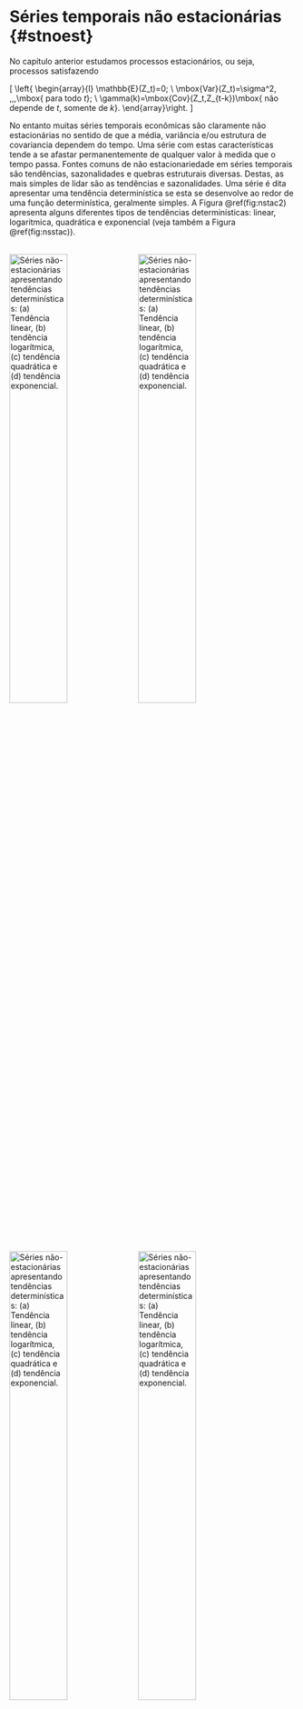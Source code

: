 # Séries temporais não estacionárias {#stnoest}





No capítulo anterior estudamos processos estacionários, ou seja, processos satisfazendo

\[
\left\{
\begin{array}{l}
\mathbb{E}(Z_t)=0; \\
\mbox{Var}(Z_t)=\sigma^2, \,\,\,\mbox{ para todo $t$}; \\
\gamma(k)=\mbox{Cov}(Z_t,Z_{t-k})\mbox{ não depende de $t$, somente de $k$}.
\end{array}\right.
\]

No entanto muitas séries temporais econômicas são claramente não estacionárias no sentido de que a média, variância e/ou estrutura de covariancia dependem do tempo. Uma série com estas características tende a se afastar permanentemente de qualquer valor à medida que o tempo passa. Fontes comuns de não estacionariedade em séries temporais são tendências, sazonalidades e quebras estruturais diversas. Destas, as mais simples de lidar são as tendências e sazonalidades. Uma série é dita apresentar uma tendência determinística se esta se desenvolve ao redor de uma função determinística, geralmente simples. A Figura \@ref(fig:nstac2) apresenta alguns diferentes tipos de tendências determinísticas: linear, logaritmica, quadrática e exponencial (veja também a Figura \@ref(fig:nsstac)).

<br>

<div class="figure">
<img src="04-SeriesTempNaoEstac_files/figure-html/nstac2-1.png" alt="Séries não-estacionárias apresentando tendências determinísticas: (a) Tendência linear, (b) tendência logarítmica, (c) tendência quadrática e (d) tendência exponencial." width="45%" /><img src="04-SeriesTempNaoEstac_files/figure-html/nstac2-2.png" alt="Séries não-estacionárias apresentando tendências determinísticas: (a) Tendência linear, (b) tendência logarítmica, (c) tendência quadrática e (d) tendência exponencial." width="45%" /><img src="04-SeriesTempNaoEstac_files/figure-html/nstac2-3.png" alt="Séries não-estacionárias apresentando tendências determinísticas: (a) Tendência linear, (b) tendência logarítmica, (c) tendência quadrática e (d) tendência exponencial." width="45%" /><img src="04-SeriesTempNaoEstac_files/figure-html/nstac2-4.png" alt="Séries não-estacionárias apresentando tendências determinísticas: (a) Tendência linear, (b) tendência logarítmica, (c) tendência quadrática e (d) tendência exponencial." width="45%" />
<p class="caption">(\#fig:nstac2)Séries não-estacionárias apresentando tendências determinísticas: (a) Tendência linear, (b) tendência logarítmica, (c) tendência quadrática e (d) tendência exponencial.</p>
</div>

<br>

Da Figura \@ref(fig:nstac2) fica clara que uma série apresentando tendência determinística é não-estacionária: de imediato percebe-se que a média varia com o tempo em todos os casos apresentados. Antes que qualquer tipo de análise adicional possa ser feita, em especial, qualquer tipo de modelagem e previsão utilizando os modelos vistos até aqui, é obrigatória a remoção de tendências. Existem dois tipos fundamentais de tendências que serão estudadas adiante. Nos concentraremos inicialmente na remoção de tendências determinísticas.




## Como lidar com tendências determinísticas

Existem várias maneiras de eliminarmos tendências determinísticas. Neste trabalho apresentaremos uma metodologia paramétrica de estimação da tendência determinística em uma série. Primeiramente é importante observar que, neste contexto, a forma funcional da tendência determinística deve ser identificada e especificada a priori. Uma maneira muito simples e útil para a remoção da tendência é a inclusão de uma função da variável tempo no modelo, geralmente carregando informações sobre o formato da tendência que se quer remover. Assumiremos que a forma funcional da tendência determinística depende de certos parâmetros de forma linear. Podemos dar alguns exemplos de modelos com tendência determinística: o modelo
\begin{equation}
Y_t=a + bt +\varepsilon_t
\end{equation}
em que $\varepsilon_t\sim RB(0,\sigma_{\varepsilon}^2)$,
torna-se um ruído branco com tendência determinística. O modelo AR(1) com tendência logarítmica
pode ser escrito da seguinte forma
\begin{equation}
Y_t=a + b\ln(t)+\phi Y_{t-1} +\varepsilon_t.
(\#eq:modRBt)
\end{equation}
Nestes casos, acrescentamos uma tendência funcional ao processo, linear nos parâmetros, e procedemos a estimação desta tendência via MQO. Vejamos alguns exemplos.


\BeginKnitrBlock{example}<div class="example"><span class="example" id="exm:combust"><strong>(\#exm:combust) </strong></span>Os dados referentes à receita nominal mensal de vendas do varejo nacional no ramo de combustíveis e lubrificantes (índice de base fixa, sendo o ano de referência 2003 com valor 100) no período de janeiro de 2000 à dezembro de 2011 estão apresentados na Figura \@ref(fig:combustivel)(a) (fonte: IBGE, Pesquisa Mensal do Comércio 2000/jan-2011/dez). Observe que a série apresenta uma nítida tendência linear crescente. Para removê-la, vamos assumir que a série é da forma
\[Y_t=\alpha_0+\alpha_1t+X_t,\]
onde $Y_t$ denota o receita nominal no tempo $t$ e $X_t$ é a série residual após removida a tendência determinística. Denotando por $x_1,\cdots,x_{144}$ os dados, procedemos com a estimação de $\alpha_0$ e $\alpha_1$ utilizando MQO que, neste caso, resulta $\hat\alpha_0=68.668$ e $\hat\alpha_1=0.568$ ambos altamente significativos (p-valores muito próximos de zero). Na Figura \@ref(fig:combustivel)(b) apresentamos os dados e a reta ajustada (o eixo $x$ foi reescalado para para refletir os meses). Para obtermos a série residual $X_t$ tomamos, naturalmente, ${\hat X}_t=Y_t-(68.668+0.568t)$. Na Figura \@ref(fig:combustivel)(c) apresentamos a reta residual, com o eixo $x$ reescalado para refletir as datas da série.</div>\EndKnitrBlock{example}


<br>

<div class="figure">
<img src="04-SeriesTempNaoEstac_files/figure-html/combustivel-1.png" alt="Séries da receita nominal mensal de vendas do varejo nacional no ramo de combustíveis e lubrificantes. (a) Série, (b) série e reta ajustada e (c) residual." width="99%" />
<p class="caption">(\#fig:combustivel)Séries da receita nominal mensal de vendas do varejo nacional no ramo de combustíveis e lubrificantes. (a) Série, (b) série e reta ajustada e (c) residual.</p>
</div>




Utilizando MQO podemos ainda remover qualquer tipo de função do tempo que seja linear nos parâmetros, como mostra o exemplo abaixo.

\BeginKnitrBlock{example}<div class="example"><span class="example" id="exm:desocup"><strong>(\#exm:desocup) </strong></span>Os dados referentes à série mensal de pessoas desocupadas com idade superior a 11 anos em Porto Alegre entre março de 2002 e outubro de 2015 estão apresentados na Figura \@ref(fig:desocupados)(a). Os dados apresentam o coeficiente de variação mensal relativo para o número de pessoas sem trabalho mas que estavam disponíveis para assumir um trabalho e que tomaram alguma providência efetiva para conseguir trabalho no período de referência de 30 dias, sem terem tido qualquer trabalho ou após terem saído do último emprego que tiveram nesse período (fonte: IBGE, Pesquisa Mensal de Emprego). A série apresenta uma distinta tendência logarítmica ao longo do tempo, que pode ser modelada por
 \[Y_t=\alpha_0+\alpha_1\ln(t)+X_t,\]
onde $Y_t$ denota o coeficiente de variação do número de pessoas desocupadas no tempo $t$ e $X_t$ é a série residual após removida a tendência determinística. A estimação dos coeficientes via MQO fornecem $\hat\alpha_0=28,5875$ e $\hat\alpha_1=5,7317$, altamente significativos (p-valor próximo a zero). A reta ajustada (função) é dada por $17.4652+23.1394*\log(t)$ e está apresentada na Figura \@ref(fig:desocupados)(b), junto com a série original. Na Figura \@ref(fig:desocupados)(c) apresentamos o residual.</div>\EndKnitrBlock{example}



<div class="figure">
<img src="04-SeriesTempNaoEstac_files/figure-html/desocupados-1.png" alt="Séries do número de pessoas desocupadas em Porto Alegre. (a) Série, (b) série e tendência ajustada e (c) residual" width="99%" />
<p class="caption">(\#fig:desocupados)Séries do número de pessoas desocupadas em Porto Alegre. (a) Série, (b) série e tendência ajustada e (c) residual</p>
</div>





## Testes de raiz unitária 

### Identificando tendência estocástica

Uma série com uma tendência estocástica se diferencia de outra com uma tendência determinística, pois as mudanças na mesma deixam de ter um caráter transitório e passam a apresentar um caráter permanente [@gujarati2003] e [(Pereira, 1988)].

> 
A presença de uma tendência estocástica implica que flutuações em uma série temporal são o resultado de choques não somente no
componente transitório ou cíclico, mas também no componente de tendência. [Balke (1991) e  [@gujarati2003] ]

Como vimos nas sessões anteriores, para um processo ARMA ser estacionário, o polinômio característico da parte AR não pode conter raízes de módulo igual a um, chamadas de raízes unitárias. Acontece que a presença de raízes unitárias no polinômio AR resulta na presença de tendência estocástica na série. A identificação de raízes unitárias é de grande importância na análise de séries temporais, e este fato se reflete na literatura relativamente longa tratando do assunto. Várias abordagens para a detecção de raízes unitárias estão a nosso dispor. Um dos testes mais utilizados na literatura é o teste de <span style='color: blue;'> Dickey Fuller</span> que veremos a seguir.


### Teste de Dickey Fuller (_DF_)

Considere o modelo autorregessivo de ordem 1, AR(1)

\begin{equation}
Y_{t}=a_0+\rho Y_{t-1}+\varepsilon_{t}
(\#eq:ar1)
\end{equation}
em que $Y_t$ é a variável de interesse, $t$ é o índice temporal, $\rho$ é coeficente e $\varepsilon_t$ é o termo de erro.
Uma raíz unitária está presente se $\rho=1$ implicando que o modelo será não estacionário.


Nota-se que, quando $\rho=1$

\[Y_t =a_0 +Y_{t-1}+ \varepsilon_t\]
%
pode ser reescrito como


\[Y_t = Y_0 + \sum_{i=1}^t \varepsilon_i + a_0t \]
com uma tendência determinística vindo de $a_0t$ e um intercepto estocástico vindo de $Y_0 + \sum_{i=1}^t \varepsilon_i$, resultando no que chamamos de tendência estocástica. O teste de Dickey Fuller consiste em fazer um **teste t** (mas com distribuição de Dickey-Fuller) para a significância do seguinte modelo

<br>

------------------------------------------------------------

>
<span style='color: blue;'> Teste de Dickey Fuller</span> 
\begin{equation*}
 \Delta  Y_{t}=(\rho-1)Y_{t-1}+\varepsilon_{t}=\delta Y_{t-1}+\varepsilon_{t},
\end{equation*}
-  $H_0$: $\delta=0$ (Não estacionário)\
-  $H_1$: $\delta<0$ (Estacionário)

------------------------------------------------------------

<br>

<div class="figure">
<img src="04-SeriesTempNaoEstac_files/figure-html/shadcurve-1.png" alt="Distribuição de Dickey Fuller" width="99%" />
<p class="caption">(\#fig:shadcurve)Distribuição de Dickey Fuller</p>
</div>


em que $\Delta $ é a operador de diferenciação, dado por $\Delta Y_t=Y_t-Y_{t-1}$. Testar a presença de raíz unitária neste modelo ($\rho=1$) é equivalente a atestar se $\delta=\rho-1=0$. Como o teste é feito sobre os resíduos, a distribuição de um teste $t$ usual não será usual, nem mesmo assintoticamente. Para isso existe uma estatística de teste específica, $\tau$, cujos valores críticos estão dispostos na tabela de  Dickey Fuller.


Existem três versões principais do teste:

|    1\) <span style='color: blue;'> Teste para raíz unitária</span> 
 \[\Delta Y_t =\delta Y_{t-1}+\varepsilon_t \rightarrow \tau;\]

|    2\) <span style='color: blue;'> Teste para raíz unitária com drift</span> 
\[\Delta Y_t =\mu+\delta Y_{t-1}+\varepsilon_t\rightarrow \tau_{\mu};\]

|    3\) <span style='color: blue;'> Teste de raíz unitária com drift e tendêcia temporal determinística</span> 
 \[\Delta  Y_t = \mu+at+\delta Y_{t-1}+\varepsilon_t \rightarrow \tau_{\tau}\]



O teste de Dickey Fuller é um teste unilateral a esquerda (veja figura \@ref(fig:shadcurve))


A estatística $\hat{\tau}$ para cada um dos modelos pode ser obtida da seguinte forma:

\begin{equation}
\hat{\tau}=\frac{\hat{\delta}}{s(\hat{\delta})}
(\#eq:esttau)
\end{equation}
em que $s(\hat{\delta})$ é o desvio padrão de

\[\hat{\delta}=\frac{\sum_{t=2}^{n} Y_{t-1}Y_t}{\sum_{t=2}^{n}Y_{t-1}^2}-1,\]
 que é a estimativa de mínimos quadráticos de $\rho$ menos 1, para garantir que, sob $H_0$, tenhamos $\delta=0$. O desvio padrão  pode ser obtido a partir do cálculo da variância residual, que no caso mais simples se torna

\[S^2=\frac{1}{n}\sum_{t=1}^{n}(\Delta Y_t-\hat{\delta}Y_{t-1})^2.\]

Cada versão do teste ($\tau$, $\tau_\mu$ e $\tau_\tau$) tem sua própria estatística de teste e portanto tem seu próprio valor crítico o qual depende do tamanho amostral. Esses valores foram obtidos a partir e simulações de Monte Carlo.

Em cada caso, a hipótese nula de que \emph{existe raíz unitária} é representada por $\delta=0$. Para estes testes é conhecido que eles tem \emph{baixo poder} no sentido de que frequentemente não conseguem distinguir entre processos com raíz unitária ($\delta=0$)
de processos com raíz quase-unitária ($\delta$ próximo de zero), ou até mesmo com tendências não lineares.

A tabela a seguir apresenta alguns valores críticos para o teste de Dickey Fuller


<br>


|Estatística    |    n   |    1%  |   2.5%  |     5%  |    10%|
|--------|---------|------------|-----------|-----------|-----------------------|
|               |     25 |   -2.66 |   -2.26  |  -1.95  |  -1.60   |
|               |     50 |   -2.62 |   -2.25  |  -1.95  |  -1.61   |
|    $\tau$     |    100 |   -2.60 |   -2.24  |  -1.95  |  -1.61   |
|               |    250 |   -2.58 |   -2.23  |  -1.95  |  -1.61   |
|               |    500 |   -2.58 |   -2.23  |  -1.95  |  -1.61   |
|               |   >500 |   -2.58 |   -2.23  |  -1.95  |  -1.61   |
|               |        |         |          |         |          |
|               |     25 |   -3.75 |   -3.33  |  -3.00  |  -2.62   |
|               |     50 |   -3.58 |   -3.22  |  -2.93  |  -2.60   |
|    $\tau_\mu$ |    100 |   -3.51 |   -3.17  |  -2.89  |  -2.58   |
|               |    250 |   -3.46 |   -3.14  |  -2.88  |  -2.57   |
|               |    500 |   -3.44 |   -3.13  |  -2.87  |  -2.57   |
|               |   >500 |   -3.43 |   -3.12  |  -2.86  |  -2.57   |
|               |        |         |          |         |          |
|               |     25 |   -4.38 |   -3.95  |  -3.60  |  -3.24   |
|               |     50 |   -4.15 |   -3.80  |  -3.50  |  -3.18   |
|   $\tau_\tau$ |    100 |   -4.04 |   -3.73  |  -3.45  |  -3.15   |
|               |    250 |   -3.99 |   -3.69  |  -3.43  |  -3.13   |
|               |   >500 |   -3.98 |   -3.68  |  -3.42  |  -3.13   |




### Teste ADF 
Existe uma extenção do teste de Dickey-Fuller (DF) chamado de Teste de Dickey-Fuller aumentado (ADF) o qual remove todos os efeitos estuturais (autocorrelações) da série temporal e então testa usando o mesmo procedimento.

Existem outro testes bem reconhecidos, que surgiram para resolver o problema de baixo poder do teste de Dickey Fuller. Estes testes devem ser também utilizados em caso de dúvida na hora da modelagem. São os testes de **Phillips-Perron, KPSS, ERS, NG e Perron ** entre outros. Alguns estão disponíveis no Gretl, na opção \emph{variável -- testes de raíz unitária}.


## Eliminando tendência estocástica

### Diferenças sucessivas


O método de diferenciação sucessivas é utilizado para eliminar tendência estocástica. Para isso precisamos definir o operador diferença.

<br>

------------------------------------------------------------

>
<span style='color: blue;'>Operador Diferença</span> 
\begin{equation*}
 \Delta =1-L
\end{equation*}
 em que $L$ é o operador de defasagem.

--------------------------------------------------------------

<br>

Na figura a seguir temos uma aplicação do operador diferença.


<br>

<div class="figure">
<img src="04-SeriesTempNaoEstac_files/figure-html/diffpa-1.png" alt="Passeio Aleatório (a) e sua diferença (b)" width="45%" /><img src="04-SeriesTempNaoEstac_files/figure-html/diffpa-2.png" alt="Passeio Aleatório (a) e sua diferença (b)" width="45%" />
<p class="caption">(\#fig:diffpa)Passeio Aleatório (a) e sua diferença (b)</p>
</div>



 \pagebreak

## Modelagem ARIMA

Quando uma séries temporal apresenta tendência estocástica (não estacionária) diz-se que está é <span style='color: blue;'>integrada $I(\cdot)$</span>. É necessário retirar a tendência para então analisar o ruído. Esse ruído não necessariamente é um ruído branco. Pode ser um modelo ARMA, por exemplo. Como visto anteriormente, a maneira de retirar a tendência estocástica de uma série temporal é diferenciando-á. Algumas vezes, é necessário diferenciar mais do que uma vez a série temporal até torná-la estacionária.

<br>

------------------------------------------------------------

>
- Diz que uma série sem nenhuma raiz unitária é $I(0)$.
- A série é dita $I(1)$ se for necessário diferenciá-la uma vez para torná-la estacionária.
- A série é dita $I(d)$ se for necessário diferenciá-la $d$ vezes para torná-la estacionária.

------------------------------------------------------------





<br>

\BeginKnitrBlock{example}<div class="example"><span class="example" id="exm:exempbj"><strong>(\#exm:exempbj) </strong></span>Na figura \@ref(fig:diff2) são apresentados a série sobre dados de vendas \emph{BJsales} de [@box1970].</div>\EndKnitrBlock{example}

<br>


```r
layout(matrix(c(1,1,2,3), 2, 2, byrow = TRUE),width=1:1,height=1:1)
plot(BJsales-200, type="l",lwd=2,cex.lab=1.4, xlab=" ",ylab="Vendas",  main=" ", cex.main=1.3,col="cadetblue4")
plot(diff(BJsales), type="l",lwd=2,cex.lab=1.4, xlab=" ",ylab="diff(Vendas)",  main=" ", cex.main=1.3,col="cadetblue4")
plot(diff(diff(BJsales)), type="l",lwd=2,cex.lab=1.4, xlab=" ",ylab="diff(diff(Vendas))",  main=" ", cex.main=1.3,col="cadetblue4")
```

<div class="figure">
<img src="04-SeriesTempNaoEstac_files/figure-html/diff2-1.png" alt="Série de vendas, primeira e segunda diferenças" width="99%" />
<p class="caption">(\#fig:diff2)Série de vendas, primeira e segunda diferenças</p>
</div>

<br>

\BeginKnitrBlock{exercise}\iffalse{-91-65-78-80-69-67-32-50-48-49-50-45-48-55-93-}\fi{}<div class="exercise"><span class="exercise" id="exr:an1207"><strong>(\#exr:an1207)  \iffalse (ANPEC 2012-07) \fi{} </strong></span>Suponha que $\Delta Y_t$ pode ser representado pelo seguinte processo:

\[\Delta Y_t=\varepsilon_t-0,6\varepsilon_{t-1},\,\,\,\mbox{para}\,\,\,t=1 \]
\[\Delta Y_t=\Delta Y_{t-1}+\varepsilon_t-0,6\varepsilon_{t-1},\,\,\,\mbox{para}\,\,\,t\geq 2 \]
em que $\varepsilon_t$, $t=1,2,\cdots$ é uma sequência de variáveis aleatórias independentes e identicamente distribuídas com média igual a 0. Se $Y_t=0$, quando $t=0$, calcule o valor da $\mathbb{E}[Y_3]$.</div>\EndKnitrBlock{exercise}



\pagebreak

## Previsão
Um dos objetivos finais na análise de séries temporais é a previsão. Assim, pode-se usar informações do passado para tomar decisões para o futuro. Existem outros métodos de previsão para séries temporais, como o de  **Média Móveis Simples (MMS)**, **Suavizamento Exponencial (SE)**, entre outros, mas estes métodos não dependem de um ajuste de um modelo e não são considerados agora. Para uma boa previsão é fundamental que o modelo esteja bem ajustado e por isso deixamos este tópico para o final. Como é feita a previsão na prática?

<br>

-----------------------------------------------------------------

> 
A ideia da previsão é utilizar o conhecimento/observações que se tem até o tempo $t$,
(digamos que temos observações para uma certa variável durante os últimos 20 anos e, assim, $t$ seria o último ano observado
e $\cdots,Y_{t-2},Y_{t-1},Y_t$ as observações).
É conveniente definir
\[
 \mathbb{E}_t(Y_s)=E(Y_s|Y_t,Y_{t-1},\cdots,Y_2,Y_1),
\]
Assim,
\[\mathbb{E}_t(Y_s)=Y_s, \mbox{ se $s\leq t$}\]

-----------------------------------------------------------------

<br>

\BeginKnitrBlock{example}\iffalse{-91-80-114-101-118-105-115-227-111-32-112-97-114-97-32-97-32-115-233-114-105-101-32-100-101-32-100-97-100-111-115-32-42-65-105-114-80-97-115-115-101-110-103-101-114-115-42-32-93-}\fi{}<div class="example"><span class="example" id="exm:airpass"><strong>(\#exm:airpass)  \iffalse (Previsão para a série de dados *AirPassengers* ) \fi{} </strong></span>Para essa série o ajuste foi feito para o log dos dados. Além da sazonalidade, incorporada pelo parâmetro _seasonal_, também foi utilizado o ARIMA(0,1,1) para a componente não sazonal do log da série.</div>\EndKnitrBlock{example}


```r
pass <- ts(AirPassengers, frequency = 12, start=c(1949,1), end=c(1959,12))
m1 <- arima(log(pass),c(0,1,1),seasonal = list(order=c(0,1,1),period=12))
prev <- predict(m1,n.ahead=4*12)  # previsão de 1960 até 1964
l <- prev$pred - 1.96 * prev$se
u <- prev$pred + 1.96 * prev$se
ts.plot(AirPassengers,exp(prev$pred), exp(l), exp(u), log = "y", lty = c(1,4, 2, 2),col=c("cadetblue4",4,2,2),xlab=" ",xlim=c(1957,1964), ylim=c(200,1300))
```

<div class="figure">
<img src="04-SeriesTempNaoEstac_files/figure-html/prev-1.png" alt="Previsão para o log da série de passageiros das companhias aéreas americanas" width="99%" />
<p class="caption">(\#fig:prev)Previsão para o log da série de passageiros das companhias aéreas americanas</p>
</div>





Para um exemplo de previsão, consideremos o modelo AR(1):

\BeginKnitrBlock{example}\iffalse{-91-80-114-101-118-105-115-227-111-32-112-97-114-97-32-111-32-109-111-100-101-108-111-32-65-82-40-49-41-93-}\fi{}<div class="example"><span class="example" id="exm:prevar1"><strong>(\#exm:prevar1)  \iffalse (Previsão para o modelo AR(1)) \fi{} </strong></span>O modelo AR(1) é representado por:
\[Y_{t+1}=c+\phi Y_t+\varepsilon_t.\]
Assim,

\begin{eqnarray*}
 \mathbb{E}_t(Y_{t+1})&=&c+\phi Y_t=Y_{t+1}-\varepsilon_{t+1}\\
 \mathbb{E}_t(Y_{t+2})&=&c+\phi \mathbb{E}_t(Y_{t+1})=c+\phi(c+\phi Y_t)\\
 &\vdots&\\
  \mathbb{E}_t(Y_{t+h})&=&c\sum_{i=1}^{h-1}\phi^{i-1}+\phi^h Y_t.
\end{eqnarray*}</div>\EndKnitrBlock{example}


<br>

Logo

------------------------------------------------------------

>
<span style='color: blue;'>Previsão _h_-passos à frente para o modelo AR(1)</span> 
\[\hat{y}_t(h)=\mathbb{E}_t(Y_{t+h})\]
representa  previsão \emph{$h$-passos} a frente, dado que observamos até o tempo $t$.

----------------------------------------------------------





### Erro de previsão
O erro de previsão é definido como sendo o valor observado menos o valor previsto. Para um período $h$,
$\varepsilon_t(h)$ é dado por:

<br>

------------------------------------------------------------

>
<span style='color: blue;'>Erro de previsão</span> 
 \[\varepsilon_t(h) = Y_{t+h}-\mathbb{E}_t(Y_{t+h}) \]
 os quais são não viesados, isto é, $\mathbb{E}(\varepsilon_t(h))=0;$

-----------------------------------------------------------


\begin{eqnarray*}
 \varepsilon_t(1)&=&Y_{t+1}-\mathbb{E}_t(Y_{t+1})=\varepsilon_{t+1}\\
 \varepsilon_t(2)&=&Y_{t+2}-\mathbb{E}_t(Y_{t+2})=c+\rho Y_{t+1}+\varepsilon_{t+2}-c-\rho \mathbb{E}_t(Y_{t+1})\\
       &=&\rho\varepsilon_{t+1}+\varepsilon_{t+2}\\
 \varepsilon_t(3)&=&Y_{t+3}-\mathbb{E}_t(Y_{t+3})=c+\rho Y_{t+2}+\varepsilon_{t+3}-c-\rho \mathbb{E}_t(Y_{t+2})\\
       &=&\rho^2\varepsilon_{t+1}+\rho\varepsilon_{t+2}+\varepsilon_{t+3}\\
       &\vdots&\\
 \varepsilon_t(h)&=&Y_{t+h}-\mathbb{E}_t(Y_{t+h}) = \rho^{h-1}\varepsilon_{t+1}+\rho^{h-2}\varepsilon_{t+2}\cdots+\rho\varepsilon_{t+h-1}+\varepsilon_{t+h}\\
\end{eqnarray*}

Tomando-se a <span style='color: blue;'>esperança  do erro de previsão</span>, podemos observar que estes são não viesados, $\mathbb{E}(\varepsilon_t(h))=0;$ 

A <span style='color: blue;'> variância do erro de previsão</span> é dada por:

\begin{eqnarray*}
 \mbox{Var}(\varepsilon_t(h))&=&\mbox{Var}\left(\rho^{h-1}\varepsilon_{t+1}+\rho^{h-2}\varepsilon_{t+2}\cdots+\rho\varepsilon_{t+h-1}+\varepsilon_{t+h}\right)\\
            &=&\sigma_{\varepsilon}^2\left(\phi^{2(h-1)}+\phi^{2(h-2)}+\cdots+\phi^{2}+1\right)
\end{eqnarray*}

Note que a variância converge para uma constante, quando $h\rightarrow\infty$, que é
$\frac{\sigma_{\varepsilon}^2}{1-\rho^2}$ que é a variância não condicional da série $Y_t$.

Se a distribuição dos resíduos $\varepsilon_t$ é a Normal, então o <span style='color: blue;'>intervalo de confiança para os resíduos</span>   é dado portanto

\[c\sum_{i=1}^{h-1}\rho^{i-1}+\rho^h y \pm 2\sigma_{\varepsilon}\left(\phi^{2(h-1)}+\phi^{2(h-2)}+\cdots+\phi^{2}+1\right)^\frac{1}{2}\]



### Medidas de desempenho
Diferentes modelos produzem previsões distintas, o que torna necessários avaliar essas previsões. Para isso são utilizadas algumas medidas de desempenho. As estatísticas mais conhecidas são:

- **MSE** - Mean Square Error (erro quadrático médio)
\[MSE_{t,H}=\sqrt{\frac{\sum_{h=1}^{H}\varepsilon^2_t(h)}{H}}\]
 Para calculá-los, deve-se deixar algumas observações fora da amostra. Por exemplo, em uma série com $n$ observações , deixa-se as $H$ últimas observações fora da amostra e estima-se o modelo agora com $n-H$ observações restantes.
 
- **MAE** - Mean Absolute Error (erro absoluto médio)
  \[MAE_{t,H}=\frac{\sum_{h=1}^{H}|\varepsilon_t(h)|}{H}\]
  
- **MAPE** - Mean Absolute Percentual Error (erro absoluto percentual médio)
   \[MAPE_{t,H}=\sum_{h=1}^{H}\left|\frac{\varepsilon_t(h)}{Hy_{t+h}}\right|\]



### Previsão dinâmica e estática 
 Quando faz-se previsões $h$ passos a frente, $\hat{y}_t(h)$, usando somente a informação até o tempo $t$, tem-se a previsão dinâmica cuja variância acaba sendo maior. Quando, para prever algum passo a frente usa-se as observações até o tempo imediatamente anterior, tem-se a previsão estática. A previsão estática só é útil para efeito de comparação de modelos. Na prática, a previsão dinâmica é a única que interessa de fato.


\pagebreak

## Regressão espúria e cointegração

 A utilização dos modelos de regressão envolvendo séries temporais não estacionárias pode conduzir ao problema que se convencionou chamar de regressão espúria, isto é quando temos um alto $R^2$ sem uma relação significativa entre as variáveis [@harris1995]. Assim, na presença de raiz unitária podem-se encontrar relações econométricas entre duas variáveis econômicas sem qualquer relação de causalidade entre uma e outra por puro acaso. Por exemplo, a regressão de uma variável I(1) com outra I(1) obtida independentemente gera alto $R^2$ e estatística $t$ significante. No entanto o resultado não tem significado econômico.




<br>

\BeginKnitrBlock{example}\iffalse{-91-67-111-114-114-101-108-97-231-227-111-32-101-110-116-114-101-32-100-117-97-115-32-115-233-114-105-101-115-32-105-110-100-101-112-101-110-100-101-110-116-101-115-93-}\fi{}<div class="example"><span class="example" id="exm:passaleexp"><strong>(\#exm:passaleexp)  \iffalse (Correlação entre duas séries independentes) \fi{} </strong></span>Fizemos a seguinte experiência. Geramos duas séries I(1) independentes entre si e regredimos um contra a outra.
O resultado segue.</div>\EndKnitrBlock{example}


```r
set.seed(76543210)
s1=cumsum(rnorm(100)) # Série I(1), s1
set.seed(01234567)
s2=cumsum(rnorm(100)) # Série I(1), s2 independente de s1
m1=lm(s1~s2)
summary(m1)
```

```
## 
## Call:
## lm(formula = s1 ~ s2)
## 
## Residuals:
##     Min      1Q  Median      3Q     Max 
## -6.5336 -1.6894  0.1274  1.7391  6.6388 
## 
## Coefficients:
##             Estimate Std. Error t value Pr(>|t|)    
## (Intercept)  3.36738    0.47727   7.056 2.47e-10 ***
## s2           0.76312    0.08868   8.606 1.27e-13 ***
## ---
## Signif. codes:  0 '***' 0.001 '**' 0.01 '*' 0.05 '.' 0.1 ' ' 1
## 
## Residual standard error: 2.955 on 98 degrees of freedom
## Multiple R-squared:  0.4304,	Adjusted R-squared:  0.4246 
## F-statistic: 74.06 on 1 and 98 DF,  p-value: 1.273e-13
```


<br>

Como podemos observar, encontramos um $R^2=0.43$ alto e estatísticas significativas. No entanto, as séries são independentes. O resultado disso, é que quando  colocamos no mesmo gráfico, a série $Y$ e o predito, podemos observar que o predito não é nem de perto razoável. 

<div class="figure">
<img src="04-SeriesTempNaoEstac_files/figure-html/I1I1-1.png" alt="Correlação expúria. Dois passeios aleatórios independentes" width="99%" />
<p class="caption">(\#fig:I1I1)Correlação expúria. Dois passeios aleatórios independentes</p>
</div>


Isto ocorre devido ao fato de que a presença de uma tendência, decrescente ou crescente, em ambas as séries leva a um alto valor do $R^2$ mas não necessariamente, a presença de uma relação verdadeira entre séries [@gujarati2003]

Detectada a presença de raiz unitária, então deve-se trabalhar com as séries temporais diferenciadas e não em nível, ou seja, a tendência precisa ser removida. Assim, quando uma série econômica apresentar uma tendência estocástica tornar-se-á estacionária após a aplicação de uma ou mais diferenças, pois terá pelo menos uma raiz unitária. No entanto, ao se remover a tendência, elementos de longo prazo entre as variáveis são eliminados.

A interpretação econômica da cointegração é que se duas (ou mais) variáveis possuem uma relação de equilíbrio de longo prazo, então mesmo que as séries possam conter tendências estocásticas (isto é, serem não estacionárias), elas irão mover-se juntas no tempo e a diferença entre elas será estável (isto é, estacionária). Em suma, o conceito de cointegração indica a existência de um equilíbrio de longo prazo, para o
qual o sistema econômico converge no tempo [@harris1995].




### Quando é possível regredir duas séries I(d)

Para que a regressão entre duas séries temporais não seja espúria, elas devem satisfazer uma das seguintes situações:

<br>

-------------------------------------------------------------

>
<span style='color: blue;'>Séries que cointegram</span>,
   1)   $\{Y_t\}$ e $\{X_t\}$ devem ser estacionárias.\
   2)  $\{Y_t\}$ e $\{X_t\}$ devem ser integradas de mesma ordem e o resíduo deve ser estacionário.

-------------------------------------------------------------
Se $\{Y_t\}$ e $\{X_t\}$ são integrados de ordens diferentes ou se $\{Y_t\}$ e $\{X_t\}$ são integrados de mesma ordem e o resíduo não é estacionário, então a regressão é espúria.


Um teste utilizado para detectar cointegração é o teste de <span style='color: blue;'>Durbin-Watson</span>.








## Exercícios 

\BeginKnitrBlock{exercise}\iffalse{-91-65-78-80-69-67-32-50-48-49-51-45-48-53-93-}\fi{}<div class="exercise"><span class="exercise" id="exr:exns1"><strong>(\#exr:exns1)  \iffalse (ANPEC 2013-05) \fi{} </strong></span>Um pesquisador corretamente postula o seguinte modelo de regressão:

\[
  y_t = \beta_1 + \beta_2t + u_t,\,\,\,\,\,\,\, t = 1,\cdots, T;
\]
em que $u_t$ é uma variável aleatória independente e identicamente distribuída ao longo do tempo, com média zero e variância finita.\
Julgue as afirmativas:
  
|    0\) $y_t$ é um processo estacionário.

|    1\) $\Delta y_t = y_t - y_{t-1}$ é um processo estacionário de segunda ordem.

|    2\) Mínimos quadrados ordinários aplicado à equação (\ref{qeqd}) produz uma estimativa não viesada de $\beta_2$.

|    3\) Seja $\hat{\beta}_2 =\sum_{t =2}^T (y_t - y_{t-1})/(T - 1)$. $\hat{\beta}_2$ é um estimador consistente de $\beta_2$.
 
|    4\) Suponha que $u_t = \rho u_{t-1} + \varepsilon_t$, $\rho < 1$ e que $\varepsilon_t$ seja uma variável aleatória
independente e identicamente distribuída ao longo do tempo, com média zero e variância finita. O estimador de mínimos quadrados ordinários de $\beta_2$ no modelo é não viesado.
</div>\EndKnitrBlock{exercise}

<br>

\BeginKnitrBlock{exercise}\iffalse{-91-65-78-80-69-67-32-50-48-48-55-45-48-55-93-}\fi{}<div class="exercise"><span class="exercise" id="exr:exns2"><strong>(\#exr:exns2)  \iffalse (ANPEC 2007-07) \fi{} </strong></span> Sejam $Y_t$ e $X_t$ duas séries temporais. Considere os resultados dos seguintes modelos de regressão estimados por mínimos quadrados ordinários (MQO):

\[\Delta Y_t = \underset{(1,70)}{4,8788} - \underset{(-1,97)}{0,1512} Y_{t-1} \mbox{e}
 \Delta X_t = \underset{(1,26)}{0,1094} -\underset{(-2,21)}{0,1807}X_{t-1} \]

Considere também os resultados da regressão de $Y_t$ em $X_t$

\[Y_t = \underset{(1,70)}{23,3924} + \underset{-1,97}{14,4006} X_t + \widehat{e}_t,\]
em que $\widehat{e}_t$ é o resíduo. Finalmente, considere a seguinte regressão:

\[\Delta \widehat{e}_t = \underset{(0,06)}{0,0730} - \underset{(-3,43)}{0,4157} \widehat{e}_{t-1}.\]

Os números entre parênteses são os valores do teste t de significância individual dos parâmetros. Dado que o valor crítico a 5% da estatística de Dickey-Fuller é -2,938, é correto afirmar que:

|    0\) $Y_t$ e $X_t$ são séries temporais integradas de ordem 1.

|    1\) A regressão de $Y_t$ em $X_t$ é espúria.

|    2\) A hipótese de cointegração entre $Y_t$ e $X_t$ é rejeitada pois os resíduos da regressão de $Y_t$ em $X_t$ são não-estacionários.

|    3\) Para que duas variáveis sejam cointegradas é necessário que ambas tenham a mesma ordem de integração.

|    4\) A rejeição da hipótese nula do teste Dickey-Fuller implica que a variável em questão é não-estacionária.
</div>\EndKnitrBlock{exercise}

<br>

\BeginKnitrBlock{exercise}\iffalse{-91-65-78-80-69-67-32-50-48-48-55-45-48-57-93-}\fi{}<div class="exercise"><span class="exercise" id="exr:exns3"><strong>(\#exr:exns3)  \iffalse (ANPEC 2007-09) \fi{} </strong></span>
Julgue as proposições:
  
|    0\) A soma de dois processos estocásticos independentes e estacionários de segunda ordem será estacionária de segunda ordem.

|    1\) A soma de dois processos estocásticos não-estacionários será não-estacionária.

|    2\) Seja $L$ o operador defasagem tal que $LY_t = Y_{t-1}$. Se $Y_t$ segue um processo AR(1) estacionário
de segunda ordem, então $(1-L)²Y_t$ é um processo ARMA(2,2).

|    3\) O processo ARMA(2,2) definido na forma $(1-L-0,25L²)Y_t=(1-0,5L-0,06L²)u_t$ é não estacionário, em que $u_t$ é o erro aleatório com média nula e variância constante.

|    4\) Todo processo MA é estacionário de segunda ordem.
</div>\EndKnitrBlock{exercise}


<br>

\BeginKnitrBlock{exercise}<div class="exercise"><span class="exercise" id="exr:exns4"><strong>(\#exr:exns4) </strong></span>Para este exercício consideremos  uma série temporal de vendas _BJsales_.</div>\EndKnitrBlock{exercise}

<br>




```r
# Teste de Dickey - Fuller para BJsales
adf1=adf.test(BJsales)
```

```
## Augmented Dickey-Fuller Test 
## alternative: stationary 
##  
## Type 1: no drift no trend 
##      lag  ADF p.value
## [1,]   0 3.52   0.990
## [2,]   1 2.45   0.990
## [3,]   2 1.94   0.986
## [4,]   3 1.71   0.978
## [5,]   4 1.42   0.960
## Type 2: with drift no trend 
##      lag    ADF p.value
## [1,]   0 -0.172   0.935
## [2,]   1 -0.478   0.880
## [3,]   2 -0.664   0.814
## [4,]   3 -0.837   0.754
## [5,]   4 -1.010   0.693
## Type 3: with drift and trend 
##      lag    ADF p.value
## [1,]   0 -0.986   0.937
## [2,]   1 -1.316   0.861
## [3,]   2 -1.606   0.739
## [4,]   3 -1.789   0.662
## [5,]   4 -2.077   0.541
## ---- 
## Note: in fact, p.value = 0.01 means p.value <= 0.01
```

```r
# Teste de Dickey - Fuller para diff(BJsales)
adf2=adf.test(diff(BJsales))
```

```
## Augmented Dickey-Fuller Test 
## alternative: stationary 
##  
## Type 1: no drift no trend 
##      lag   ADF p.value
## [1,]   0 -8.25    0.01
## [2,]   1 -5.34    0.01
## [3,]   2 -4.24    0.01
## [4,]   3 -3.38    0.01
## [5,]   4 -3.18    0.01
## Type 2: with drift no trend 
##      lag   ADF p.value
## [1,]   0 -8.77    0.01
## [2,]   1 -5.76    0.01
## [3,]   2 -4.64    0.01
## [4,]   3 -3.72    0.01
## [5,]   4 -3.50    0.01
## Type 3: with drift and trend 
##      lag   ADF p.value
## [1,]   0 -8.74  0.0100
## [2,]   1 -5.74  0.0100
## [3,]   2 -4.62  0.0100
## [4,]   3 -3.70  0.0262
## [5,]   4 -3.48  0.0461
## ---- 
## Note: in fact, p.value = 0.01 means p.value <= 0.01
```


|    a\) O que podemos afirmar a respeito da tendência da série _BJsales_? Use os resultados dos testes de hipóteses para justificar a sua resposta.

|    b\)  O que podemos afirmar a respeito da tendência da primeira diferença da série _BJsales_? Use os resultados dos testes de hipóteses para justificar a sua resposta.

|    c\)  Dos gráficos apresentados na figura \@ref(fig:bjfig), qual(is) pode(m) representar a série  _BJsales_? E qual(is) pode(m) representar a primeira diferença da série _BJsales_? Explique.


<div class="figure">
<img src="04-SeriesTempNaoEstac_files/figure-html/bjfig-1.png" alt="Séries Temporais S1,S2 e S3" width="33%" /><img src="04-SeriesTempNaoEstac_files/figure-html/bjfig-2.png" alt="Séries Temporais S1,S2 e S3" width="33%" /><img src="04-SeriesTempNaoEstac_files/figure-html/bjfig-3.png" alt="Séries Temporais S1,S2 e S3" width="33%" />
<p class="caption">(\#fig:bjfig)Séries Temporais S1,S2 e S3</p>
</div>

|   d\)  Na figura \@ref(fig:figcs) qual(is) dos gráficos de FAC e FACP pode(m) corresponder à FAC e FACP de um ruído branco? Justifique.


<div class="figure">
<img src="04-SeriesTempNaoEstac_files/figure-html/figcs-1.png" alt="FAC e FACP para três séries temporais distintas $X_1$, $X_2$ e $X_3$." width="33%" /><img src="04-SeriesTempNaoEstac_files/figure-html/figcs-2.png" alt="FAC e FACP para três séries temporais distintas $X_1$, $X_2$ e $X_3$." width="33%" /><img src="04-SeriesTempNaoEstac_files/figure-html/figcs-3.png" alt="FAC e FACP para três séries temporais distintas $X_1$, $X_2$ e $X_3$." width="33%" />
<p class="caption">(\#fig:figcs)FAC e FACP para três séries temporais distintas $X_1$, $X_2$ e $X_3$.</p>
</div>

|    e\) Na figura \@ref(fig:figcs) qual(is) dos gráficos de FAC e FACP pode(m) corresponder à FAC e FACP de um ruído branco? Justifique.
 
|    f\) Na figura \@ref(fig:figcs) qual(is) dos gráficos de FAC e FACP pode(m) corresponder à FAC e FACP da Série _BJsales_? Justifique.

|    g\) Dos seguintes modelos: AR(1), MA(1), ARMA(1,1), ARIMA(1,1,1), ARIMA(3,1,2) e ARIMA(1,2,1), qual(is) poderiam ajustar corretamente  a série temporal _BJsales_? Justifique.

|    h\) Foram ajustados 3 modelos para a série _BJsales_: ARMA(1,1) (AIC =546.7917), ARIMA(2,1,3)(AIC =520.1139) e ARIMA(1,1,1) (AIC =514.736). A FAC e FACP dos resíduos dos ajustes são apresentados na figura \@ref(aj). Qual é o melhor modelo? Justifique.


<div class="figure">
<img src="04-SeriesTempNaoEstac_files/figure-html/aj-1.png" alt="FAC e FACP dos resíduos do ajuste de três modelos a série _BJsales_," width="33%" /><img src="04-SeriesTempNaoEstac_files/figure-html/aj-2.png" alt="FAC e FACP dos resíduos do ajuste de três modelos a série _BJsales_," width="33%" /><img src="04-SeriesTempNaoEstac_files/figure-html/aj-3.png" alt="FAC e FACP dos resíduos do ajuste de três modelos a série _BJsales_," width="33%" />
<p class="caption">(\#fig:aj)FAC e FACP dos resíduos do ajuste de três modelos a série _BJsales_,</p>
</div>

|    i\) Faça a correspondência dos teste de Teste _LJUNG-BOX_ na Tabela a seguir com a figura  \@ref(fig:aj) explicando o seu raciocínio.

<font size="0.5"> 

|          |       |   |  Teste 1  |        |         |       |    |      | Teste 2  | |       |    | ||Teste 3| |     |         
|----------|-------|---|------|----|--------|---------|-------|----|------|---|------|---------|----|-|------|--|-----|---------|
|      Def | ACF   |   | PACF |    |  Q-stat|[p-valor]|  ACF  |    | PACF |   |Q-stat|[p-valor]| ACF| | PACF |  |Q-stat|[p-valor]|
|        1 | -0.483| *** |-0.483| *** |   47.49|  [0.00] |-0.406 | *** |-0.406| *** | 31.42|  [0.00] | -0.031| |-0.031|  | 0.19|  [0.65] |
|        2 | -0.079|   |-0.408| *** |   48.77|  [0.00] | 0.044 |    |-0.145| ** | 31.79|  [0.00] | -0.121| * |-0.122| * | 3.22|  [0.19] |
|        3 |  0.089|   |-0.254| *** |   50.40|  [0.00] | 0.016 |    |-0.026|   | 31.85|  [0.00] |  0.089| | 0.082|  | 4.88|  [0.18] |
|        4 | -0.029|   |-0.216| *** |   50.58|  [0.00] | 0.030 |    | 0.042|   | 32.03|  [0.00] |  0.038| | 0.029|  | 5.19|  [0.26] |
|        5 |  0.044|   |-0.098|     |   50.98|  [0.00] | 0.008 |    | 0.052|   | 32.04|  [0.00] |  0.066| | 0.091|  | 6.12|  [0.29] |
|        6 | -0.095|   |-0.189| *** |   52.87|  [0.00] |-0.020 |    | 0.008|   | 32.12|  [0.00] |  0.034| | 0.040|  | 6.37|  [0.38] |
|        7 |  0.072|   |-0.121| *   |   53.99|  [0.00] | 0.027 |    | 0.023|   | 32.27|  [0.00] |  0.053| | 0.070|  | 6.96|  [0.43] |
|        8 | -0.002|   |-0.100|     |   53.99|  [0.00] | 0.045 |    | 0.075|   | 32.68|  [0.00] | -0.031| |-0.035|  | 7.18|  [0.51] |
|        9 | -0.108|   |-0.249| *** |   56.49|  [0.00] |-0.096 |    |-0.056|   | 34.52|  [0.00] |  0.043| | 0.045|  | 7.58|  [0.57] |
|       10 |  0.167| ** |-0.090|    |   62.44|  [0.00] | 0.122 | *  | 0.073|   | 37.54|  [0.00] |  0.048| | 0.023|  | 8.09|  [0.61] |


</font> 

<br>


\BeginKnitrBlock{exercise}<div class="exercise"><span class="exercise" id="exr:exersr"><strong>(\#exr:exersr) </strong></span>Escreva a equação do modelo para a seguinte saída do R</div>\EndKnitrBlock{exercise}



```
## 
## Call:
## arima(x = X, order = c(2, 1, 1))
## 
## Coefficients:
##          ar1     ar2     ma1
##       0.8305  0.0360  -0.607
## s.e.  0.1774  0.1178   0.160
## 
## sigma^2 estimated as 1.774:  log likelihood = -254.32,  aic = 516.64
```



<br>

\BeginKnitrBlock{exercise}<div class="exercise"><span class="exercise" id="exr:exar2"><strong>(\#exr:exar2) </strong></span>Seja $\{y_t\}_{t=1}^{440}$ uma série temporal. Essa série foi ajustada de acordo com um modelo AR(2). A equação estimada foi:
$y_t=14.62-0.61y_{t-1}+0.15y_{t-2}$. Os seguintes dados estão disponíveis:


| $t$            | 436 | 437 | 438 | 439 | 440 |
|----------------|-----|-----|-----|-----|-----|  
|$y_t$           | 9.88|10.42|11.08|8.12 |11.71|
|$\widehat{e}_t$ |-0.21| 0.40| 1.33|-1.30| 0.38|


|    a\) Calcule a previsão um passo a frente e dois passos a frente para a série $y_t$, ou seja, $\widehat{y}_{440}(1)$ e $\widehat{y}_{440}(2)$. R: $\widehat{y}_{440}(1)=8.6949$ e $\widehat{y}_{440}(2)=11.07261$.

|    b\) Calcule o erro de previsão um e dois passos a frente, $e_{440}(1)$ e $e_{440}(2)$, sabendo-se que $y_{441}=8.83$ e $y_{442}=12.24$. **R**: $e_{440}(1)=0.1351$ e $e_{440}(2)=1.167389$.
</div>\EndKnitrBlock{exercise}

<br>

\BeginKnitrBlock{exercise}<div class="exercise"><span class="exercise" id="exr:exarma2"><strong>(\#exr:exarma2) </strong></span>Seja $\{y_t\}_{t=1}^{450}$ uma série temporal. Essa série foi ajustada de acordo com um modelo MA(2). A equação estimada foi: $y_t=10.01+e_t-0.64e_{t-1}+0.22e_{t-2}$. Os seguintes dados estão disponíveis:


|$t$              | 446 | 447 | 448 | 449 | 450 |
|-----------------|-----|-----|-----|-----|-----|
| $y_t$           |9.79 |10.22| 7.43|12.41|8.35 |
|  $\widehat{e}_t$|-0.52| 0.21|-2.34|0.87 |-0.60|


|   a\) Calcule a previsão um, dois e três passos a frente para a série $y_t$, ou seja, $\widehat{y}_{450}(1)$, $\widehat{y}_{450}(2)$ e $\widehat{y}_{450}(3)$. **R**: $\widehat{y}_{450}(1)=10.5854$, $\widehat{y}_{450}(2)=9.878$ e $\widehat{y}_{450}(3)=10.01$.

|   b\) Calcule o erro de previsão um, dois e três passos a frente, $e_{450}(1)$, $e_{450}(2)$ e $e_{450}(3)$, sabendo-se que $y_{451}=9.80$, $y_{452}=8.78$ e $y_{453}=9.33$. **R**: $e_{450}(1)=-0.7767$, $e_{450}(2)=-1.098$ e $e_{450}(3)=-0.68$.</div>\EndKnitrBlock{exercise}


<br>

\BeginKnitrBlock{exercise}<div class="exercise"><span class="exercise" id="exr:exerarma2"><strong>(\#exr:exerarma2) </strong></span>Escreva cada um dos seguintes processos usando o operador de defasagem **L**.

|    a\)  $X_t=0.3X_{t-1}+a_t$;

|    b\)  $X_t=\sum_{j=1}^{t}a_t,\,\,\, t\geq 1$;

|    c\)  $X_t=a_t+0.4a_{t-1}-0.2a_{t-2}+0.17a_{t-3}$;

|    d\)  $X_t=1.5X_{t-1}-0.75X_{t-2}+a_t+4.0$;

|    e\)  $X_t=0.5X_{t-1}+a_t+0.4a_{t-1}-0.2a_{t-2}$;

|    f\)  $X_t-X_{t-1}=-0.3X_{t-1}+a_t+0.4a_{t-1}$;
</div>\EndKnitrBlock{exercise}

<br>

\BeginKnitrBlock{exercise}<div class="exercise"><span class="exercise" id="exr:exarma22"><strong>(\#exr:exarma22) </strong></span>Seja $\{y_t\}_{t=1}^{450}$ uma série temporal. Essa série foi ajustada de acordo com um modelo ARMA(2,2). A equação estimada
foi: $y_t=1.61+1.39y_{t-1}-0.55y_{t-2}+e_t-0.81e_{t-1}+0.25e_{t-2}$. Os seguintes dados estão disponíveis:


| $t$             | 446   | 447   | 448   | 449   | 450   |
|-----------------|-------|-------|-------|-------|-------|
|$y_t$            | 12.16 | 11.69 | 11.56 | 10.32 | 10.87 |
|$\widehat{e}_t$  | 0.56  | -0.07 | 0.19  | -0.75 | 0.62  |


|    a\) Calcule a previsão um, dois e três passos a frente para a série $y_t$, ou seja, $\widehat{y}_{450}(1)$,
$\widehat{y}_{450}(2)$ e $\widehat{y}_{450}(3)$. **R**: $\widehat{y}_{450}(1)=10.3536$, $\widehat{y}_{450}(2)=10.178$ e
$\widehat{y}_{450}(3)=10.06295$.

|    b\) Calcule o erro de previsão um, dois e três passos a frente, $e_{450}(1)$, $e_{450}(2)$ e $e_{450}(3)$, sabendo-se que $y_{451}=9.80$, $y_{452}=8.78$ e $y_{453}=9.33$. **R**: $e_{450}(1)=1.53$, $e_{450}(2)=2.052$ e $e_{450}(3)=0.69$.
</div>\EndKnitrBlock{exercise}


<br>

\BeginKnitrBlock{exercise}<div class="exercise"><span class="exercise" id="exr:exear1"><strong>(\#exr:exear1) </strong></span>Considere o modelo autorregressivo de primeira ordem, AR(1), definido por

\[Y_t=a+bY_{t-1}+u_t,\]
em que $a$ e $b$ são parâmetros e $u_t$ é uma sequência de variáveis aleatórias independentes e igualmente distribuídas, com média nula e variância $\sigma^2$. Suponha que $|b| < 1$. A previsão $n$ passos-à-frente para a variável $Y$ convergirá para


|    a\) $a$.

|    b\) a média de $u_t$.

|    c\) $\frac{a}{1-b}$.

|    d\) $E(Y_t)$.

|    e\) $\infty$.
</div>\EndKnitrBlock{exercise}


<br>

\BeginKnitrBlock{exercise}<div class="exercise"><span class="exercise" id="exr:exema2"><strong>(\#exr:exema2) </strong></span>As vendas mensais de um certo produto são representadas pelo modelo
\[Z_t=3+a_t+0.5a_{t-1}-0.25a_{t-2}, \,\,\,\,\,\sigma_a^2=4.\]

|    a\) Obtenha $\hat{Z}(\ell), \,\,\,\ell=1,2,3,100$;

|    b\) Calcule Var$[e_t(\ell)], \,\,\,\ell=1,2,3,100$;

|    c\) Dados $Z_1=3.25$, $Z_2=4.75$, $Z_3=2.25$ e $Z_4=1.75$, calcule $\hat{Z}_4(\ell)$ para $\ell=1,2,3,100$;
</div>\EndKnitrBlock{exercise}


<br>

\BeginKnitrBlock{exercise}<div class="exercise"><span class="exercise" id="exr:exestarima"><strong>(\#exr:exestarima) </strong></span>Explique os passos que devem ser seguidos para a modelagem de uma série temporal na metodologia ARIMA. Considere a possibilidade de não-estacionariedade da série.</div>\EndKnitrBlock{exercise}

<br>

\BeginKnitrBlock{exercise}<div class="exercise"><span class="exercise" id="exr:exerarima"><strong>(\#exr:exerarima) </strong></span>Usando a esperança condicional, calcule as previsões 1, 2 e 3 passos a frente ($\widehat{y}_T(1)$, $\widehat{y}_T(2)$, $\widehat{y}_T (3)$) para os seguintes processos:

|    a\) ARIMA(1,1,0);

|    b\) ARIMA(1,1,1);

|    c\) ARIMA(1,2,1);
 
|    d\) ARIMA(2,1,2);

</div>\EndKnitrBlock{exercise}


<br>

\BeginKnitrBlock{exercise}<div class="exercise"><span class="exercise" id="exr:exerarimaprev"><strong>(\#exr:exerarimaprev) </strong></span>Seja $\{y_t\}_{t=1}^{440}$ uma série temporal. Essa série foi ajustada de acordo com um modelo ARIMA(1,1,1). O coeficiente estimado para o componente auto-regressivo foi 0,6347 e o coeficiente estimado referente à parte MA foi 0,3711. As seguintes informações estão disponíveis:


|             $t$ | 436   | 437   | 438   | 439   | 440   |
|-----------------|-------|-------|-------|-------|-------|
|   $y_t$         | 20.52 | 20.04 | 20.52 | 19.64 | 16.13 |
| $\widehat{e}_t$ |-0.092 | -1.29 | 1.27  | -1.66 | -2.33 |


|    a\) Escreva o modelo usando a notação do operador $lag$.

|    b\) Calcule a previsão um passo a frente e dois passos a frente para a série $y_t$, ou seja, $\widehat{y}_{440}(1)$ e
$\widehat{y}_{440}(2)$. R: $\widehat{y}_{440}(1)=13.05$ e $\widehat{y}_{440}(2)=11.09$.

|    c\) Calcule o erro de previsão um e dois passos a frente, $e_{440}(1)$ e $e_{440}(2)$, sabendo-se que $y_{441}=12.57$ e $y_{442}=9.93$. R: $e_{440}(1)=0.478$ e $e_{440}(2)=-1.157$.
</div>\EndKnitrBlock{exercise}



<br>

\BeginKnitrBlock{exercise}<div class="exercise"><span class="exercise" id="exr:exerarima2prev"><strong>(\#exr:exerarima2prev) </strong></span>Seja $\{y_t\}_{t=1}^{440}$ uma série temporal. Essa série foi ajustada de acordo com um modelo ARIMA(1,2,1). O coeficiente estimado para o componente auto-regressivo foi 0,6364 e o coeficiente estimado referente a parte MA foi 0,3599. As seguintes informações estão disponíveis:


| $t$             | 436    | 437   | 438   | 439   | 440   |
|-----------------|--------|-------|-------|-------|-------|
| $y_t$           | 782.78 |803.30 | 823.34| 843.86| 863.50|
|$\widehat{e}_t$  | 1.34   | -0.08 | -1.30 | 1.26  | -1.65 |

|    a\) Escreva o modelo usando a notação do operador $lag$.

|    b\) Calcule a previsão um passo a frente e dois passos a frente para a série $y_t$, ou seja, $\widehat{y}_{440}(1)$ e
$\widehat{y}_{440}(2)$. **R**: $\widehat{y}_{440}(1)=881.99$ e $\widehat{y}_{440}(2)=899.74$.

|    c\) Calcule o erro de previsão um e dois passos a frente, $e_{440}(1)$ e $e_{440}(2)$, sabendo-se que $y_{441}=879.64$ e $y_{442}=892.21$. **R**: $e_{440}(1)=-2.35$ e $e_{440}(2)=-7.53$.
</div>\EndKnitrBlock{exercise}


<br>

\BeginKnitrBlock{exercise}<div class="exercise"><span class="exercise" id="exr:exeriene"><strong>(\#exr:exeriene) </strong></span>Seja $y_t$ o logaritmo de taxa de câmbio iene/US $. A seguinte regressão foi proposta: $\Delta y_t=\beta_0+\beta_1 y_{t-1}+u_t$.
As estimativas seguem abaixo:


|                    | Estimativa | dp($\cdot$)    |
|--------------------|------------|----------------|
|$\widehat{\beta}_0$ | 0.162      | 0.435          |
| $\widehat{\beta}_1$| 0.099      | 0.025          |

Sabendo-se que $n=777$, faça o teste _DF_ e responda se a série _inf_ apresenta raiz unitária.



| **Nota**: \emph{A tabela com os valores críticos para o teste de DF se encontra no final da lista. Note que $\tau$ se refere ao modelo sem constante, $\tau_{\mu}$ ao modelo com constante e $\tau_{\tau}$ ao modelo com tendência.}
</div>\EndKnitrBlock{exercise}

<br>

\BeginKnitrBlock{exercise}<div class="exercise"><span class="exercise" id="exr:exerlpib"><strong>(\#exr:exerlpib) </strong></span>Utilizando os dados anuais (1959-1995) de $\log(PIB)$ norte americano, a seguinte regressão foi proposta: |
  [\Delta log(PIB)_t=\beta_0+\beta_1 t+\beta_2 log(PIB)_{t-1}+\beta_3 \Delta log(PIB)_{t-1}+u_t.\]
As estimativas seguem abaixo:


|                    | Estimativa| dp($\cdot$)|
|--------------------|-----------|--------|
|$\widehat{\beta}_0$ | 1.650     | 0.670 |
|$\widehat{\beta}_1$ | 0.0059    | 0.003 |
|$\widehat{\beta}_2$ | -0.320    | 0.087 |
|$\widehat{\beta}_3$ | 0.264     | 0.126 |


|  $n=35$


|    a\) Faça o teste ADF e responda se a série $inf$ apresenta raiz unitária.

|    b\) A inclusão da variável $\Delta log(PIB)_{t-1}$ no modelo acima parece ser necessária? Justifique.
</div>\EndKnitrBlock{exercise}


<br>

\BeginKnitrBlock{exercise}<div class="exercise"><span class="exercise" id="exr:exerinf"><strong>(\#exr:exerinf) </strong></span>Utilizando os dados anuais (1948-1996) de inflação norte americana, a seguinte regressão foi proposta: 
  $$\Delta inf_t =\beta_0 + \beta_1inf_{t-1} + \beta_2 \Delta inf_{t-1} + u_t.$$ 
  As estimativas seguem abaixo:

|                    | Estimativa| dp($\cdot$)|
|--------------------|-----------|--------|
|$\widehat{\beta}_0$ | 1.360     | 0.517 |
|$\widehat{\beta}_1$ | -0.310    | 0.103 |
|$\widehat{\beta}_2$ | 0.138     | 0.126 |


|   $n=47$


|    a\) Faça o teste ADF e responda se a série $inf$ apresenta raiz unitária.

|    b\) A inclusão da variável $\Delta inf_{t-1}$ no modelo acima parece ser necessária? Justifique.
</div>\EndKnitrBlock{exercise}

<br>

\BeginKnitrBlock{exercise}<div class="exercise"><span class="exercise" id="exr:exervf"><strong>(\#exr:exervf) </strong></span>Responda V ou F, justificando sua resposta: Seja o processo auto-regressivo: $y_t=\phi_1 y_{t-1} + \varepsilon_t$. Pode-se afirmar que:

|    a\) O processo é estacionário para $\phi_ 1 < 1$. F

|    b\) Se $\phi_1 = 1$, o processo é dito um passeio aleatório. V

|    c\) O estimador de MQO do parâmetro $\phi_1$ é não-viciado. F

|    d\) A estatística t-Student pode ser usada para testar a presença de raiz unitária. F

|    e\) O processo pode ser escrito em uma forma alternativa como $\Delta y_t = \delta y_{t-1}+\varepsilon_t$ em que $\delta =
\phi_1-1$ e $\Delta y_t = y_t - y_{t-1}$. V
</div>\EndKnitrBlock{exercise}

<br>

\BeginKnitrBlock{exercise}<div class="exercise"><span class="exercise" id="exr:exervf2"><strong>(\#exr:exervf2) </strong></span>Responda V ou F, justificando sua resposta: Um econometrista estimou uma função consumo usando 25 observações anuais da renda pessoal disponível e consumo, a partir do modelo: $C_t = \beta_0 +\beta_1 Y_t +u_t$ em que $C_t$ representa consumo em $t$; $Y_t$ representa renda pessoal disponível em $t$ e $u_t$ é um erro aleatório. O econometrista fez o teste de Dickey-Fuller aumentado (ADF) para as séries de renda e de consumo, obtendo estimativas
para a estatística do teste menores que os valores críticos tabelados, a 1%, 5% e 10%. Consequentemente, o econometrista:

|    a\)  Aceitou a hipótese nula do teste ADF, concluindo que as séries de renda e consumo são não-estacionárias. V

|    b\)  Concluiu que o teste $t$ não é válido. V

|    c\)  Concluiu que a regressão estimada é espúria. F

|    d\)  Necessita fazer mais outros testes para verificar se a regressão estimada é espúria. V
</div>\EndKnitrBlock{exercise}

<br>

\BeginKnitrBlock{exercise}<div class="exercise"><span class="exercise" id="exr:exervf3"><strong>(\#exr:exervf3) </strong></span>Responda V ou F, justificando sua resposta. Considere o modelo de regressão linear $C_t = \beta_0 + \beta_1Y_t + u_t$. As variáveis são definidas como na questão anterior.

|    a\) se $C_t$ e $Y_t$ são I(1), então $u_t$ será obrigatoriamente estacionário. F

|    b\) se $C_t$ e $Y_t$ são integradas, mas com ordens de integração diferentes, então a regressão será inválida. V

|    c\) se $C_t$ e $Y_t$ são I(1), então o teste ADF aplicado aos resíduos da regressão poderá identificar a presença de co-integração entre as variáveis. V

|    d\) se $C_t$ e $Y_t$ são I(1), mas os resíduos são I(0), então há co-integração entre as variáveis. V

|    e\) se $C_t$ e $Y_t$ são I(1) e os resíduos também são I(1), então a regressão de $\Delta C_t$ em $\Delta Y_t$ é inválida. F
</div>\EndKnitrBlock{exercise}


<br>

\BeginKnitrBlock{exercise}<div class="exercise"><span class="exercise" id="exr:exervf4"><strong>(\#exr:exervf4) </strong></span>Responda V ou F, justificando sua resposta. Considere a seguinte regressão entre $y_t$ e $z_t: y_t = \alpha z_t + u_t$, em que $u_t$ é o erro. São corretas as afirmativas:

|    a\) se $y_t$ for I(1) e $z_t$ for I(0), então $y_t$ e $z_t$ são co-integradas. F

|    b\) se $y_t$ for I(0) e $z_t$ for I(1), então $y_t$ e $z_t$ são co-integradas. F

|    c\) se $y_t$ for I(1) e $z_t$ for I(1), então $y_t$ e $z_t$ são co-integradas. F

|    d\) se $y_t$ for I(1), $z_t$ for I(1) e $u_t$ for I(0), então $y_t$ e $z_t$ são co-integradas. V
</div>\EndKnitrBlock{exercise}

<br>

\BeginKnitrBlock{exercise}<div class="exercise"><span class="exercise" id="exr:exervf5"><strong>(\#exr:exervf5) </strong></span>Responda V ou F, justificando sua resposta. Com respeito à teoria das séries temporais, são corretas as afirmativas:

|  a\) Considere uma série temporal $Y_t$ auto-regressiva de ordem 1 com parâmetro $\rho$. No modelo: $Y_t - Y_{t-1} = \delta Y_{t-1} + u_t$, em que $u_t$ é um ruído branco e $\delta = \rho - 1$, se $\delta$ for de fato igual a zero, a série $Y_t$ será não estacionária. V

|    b\) Numa regressão linear simples de duas séries temporais não estacionárias de ordem 1, o teste usual $t$ de Student ainda é válido. F

|    c\) Numa regressão linear múltipla de séries temporais de ordem 1, mas cointegráveis, não se corre o risco de os resultados serem espúrios. V

|    d\) Numa regressão linear múltipla de séries temporais de ordem 1, mas cointegráveis, os resíduos da regressão são estacionários. V

|    e\) Se uma série temporal tiver que ser diferenciada $n$ vezes antes de se tornar estacionária, a série original é integrada de ordem $n-1$. F
</div>\EndKnitrBlock{exercise}


<br>

\BeginKnitrBlock{exercise}<div class="exercise"><span class="exercise" id="exr:exervf6"><strong>(\#exr:exervf6) </strong></span>Sejam $Y_t$ e $X_t$ duas séries temporais. Considere os resultados dos seguintes modelos de regressão estimados por mínimos quadrados ordinários (MQO):
\begin{equation*}
    \Delta\hat{Y}_t=\underset{(1,70)}{4,8788}-\underset{(-1,97)}{0,1512}Y_{t-1}\,\,\,\,\,\,e\,\,\,\,\,\,
 \Delta\hat{X}_t=\underset{(1,26)}{0,1094}-\underset{(2,21)}{0,1807}X_{t-1}.
\end{equation*}

Considere também os resultados da regressão de $Y_t$ em $X_t$.
\begin{equation*}
    {Y}_t=\underset{(1,70)}{23,3924}+\underset{(-1,97)}{14,4006}X_{t}+\hat{e}_t,
\end{equation*}
em que $\hat{e}_t$ é o resíduo. Finalmente, considere a seguinte
regressão:

\begin{equation*}
    \Delta\hat{e}_t=\underset{(0,06)}{0,0730}-\underset{(-3,43)}{0,4157}\hat{e}_{t-1}
\end{equation*}

Os números entre parênteses são os valores do teste t de significância individual dos parâmetros. Dado que o valor crítico a 5% da estatística de Dickey-Fuller é -2,938, é correto afirmar que:

|    a\) $Y_t$ e $X_t$ são séries temporais integradas de ordem 1.

|    b\) A regressão de $Y_t$ em $X_t$ é espúria.

|    c\) A hipótese de cointegração entre $Y_t$ e $X_t$ é rejeitada  pois os resíduos da regressão de $Y_t$ em $X_t$ são não-estacionários.

|    d\) Para que duas variáveis sejam cointegradas é necessário que ambas tenham a mesma ordem de integração.

|    e\) A rejeição da hipótese nula do teste Dickey-Fuller implica que a variável em questão é não-estacionária.
</div>\EndKnitrBlock{exercise}


<br>

\BeginKnitrBlock{exercise}\iffalse{-91-65-78-80-69-67-32-50-48-49-51-45-49-48-93-}\fi{}<div class="exercise"><span class="exercise" id="exr:exervf7"><strong>(\#exr:exervf7)  \iffalse (ANPEC 2013-10) \fi{} </strong></span>Julgue as seguintes afirmativas:

|    0\) O passeio aleatório com drift, $y_t = c + y_{t-1} + \varepsilon_t$, $y_0 = 0$, em que $\varepsilon_t$ é um ruído branco, com média zero e variância $\sigma^2$, é um processo estacionário de segunda ordem se $c = 0$.

|    1\) O processo MA(1), $yt = \varepsilon_t + \theta_1 \varepsilon_{t-1}$ , em que $\varepsilon_t$ é um ruído branco, com média zero e variância $\sigma^2$, é estacionário de segunda ordem se, e somente se, a raiz do polinômio $1 + \theta_1x$ cair fora do círculo unitário.

|    2\) O processo MA(1), $y_t = \varepsilon_t -\theta_1 \varepsilon_{t-1}$ , em que $\varepsilon_t$ é um ruído branco, com média zero e variância $\sigma^2$, é inversível se, e somente se, $|\theta_1| < 1$.

|    3\) O processo AR(2), $y_t = \phi_1y_{t-1} + \phi_2y_{t-2} + \varepsilon_t$, em que $\varepsilon_t$ é um ruído branco, com média zero e variância $\sigma^2$, é estacionário de segunda ordem se
\[|\phi_2| < 1,\,\,\,\, \phi_2 - \phi_1 < 1\,\,\,\,\mbox{ e }\,\,\,\,\, \phi_2 + \phi_1 < 1.\]

|    4\) No passeio aleatório, $y_t = y_{t-1} + \varepsilon_t$, $y_0 = 0$, em que $\varepsilon_t$ é um ruído branco, com média zero e variância $\sigma^2$, a variância de $y_t$ varia com $t$.
</div>\EndKnitrBlock{exercise}













